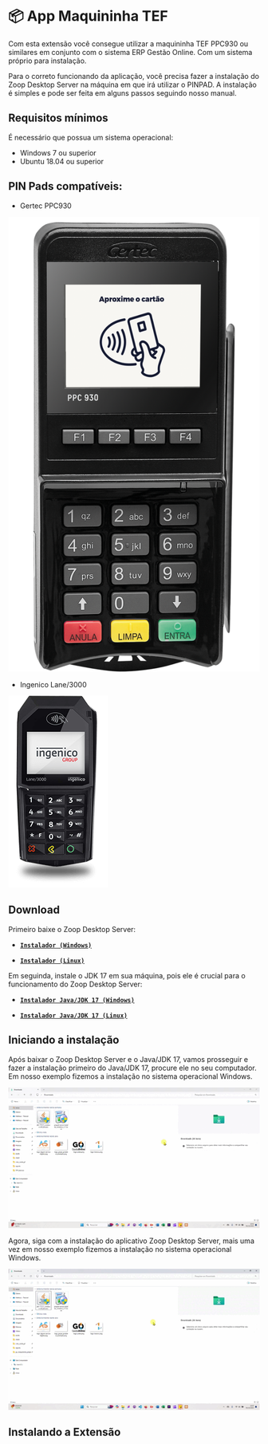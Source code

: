# 📦 App Maquininha TEF

Com esta extensão você consegue utilizar a maquininha TEF PPC930 ou similares em conjunto com o sistema ERP Gestão Online. Com um sistema próprio para instalação.

Para o correto funcionando da aplicação, você precisa fazer a instalação do Zoop Desktop Server na máquina em que irá utilizar o PINPAD. A instalação é simples e pode ser feita em alguns passos seguindo nosso manual.

## Requisitos mínimos

É necessário que possua um sistema operacional:

- Windows 7 ou superior
- Ubuntu 18.04 ou superior

## PIN Pads compatíveis:

- Gertec PPC930

![](/erp-v2/assets/marketplace/go_maquininha_pinpad/PPC930.png)

- Ingenico Lane/3000

![](/erp-v2/assets/marketplace/go_maquininha_pinpad/Lane_3000.png)

## Download 

Primeiro baixe o Zoop Desktop Server:

- [**`Instalador (Windows)`**](https://github.com/getzoop/zoop-package-public/releases/download/zoop-desktop-server_3.7.5/pinpad-server-installer_windows_3.7.5.exe)

- [**`Instalador (Linux)`**](https://github.com/getzoop/zoop-package-public/releases/download/zoop-desktop-server_3.7.5/pinpad-server-installer_linux_3.7.5.deb)

Em seguinda, instale o JDK 17 em sua máquina, pois ele é crucial para o funcionamento do Zoop Desktop Server:

- [**`Instalador Java/JDK 17 (Windows)`**](https://download.oracle.com/java/17/archive/jdk-17.0.11_windows-x64_bin.exe)

- [**`Instalador Java/JDK 17 (Linux)`**](https://download.oracle.com/java/17/latest/jdk-17_linux-aarch64_bin.tar.gz)

## Iniciando a instalação

Após baixar o Zoop Desktop Server e o Java/JDK 17, vamos prosseguir e fazer a instalação primeiro do Java/JDK 17, procure ele no seu computador. Em nosso exemplo fizemos a instalação no sistema operacional Windows.

![](/erp-v2/assets/marketplace/go_maquininha_pinpad/marketplace_instalacao_jdk_windows.gif)

Agora, siga com a instalação do aplicativo Zoop Desktop Server, mais uma vez em nosso exemplo fizemos a instalação no sistema operacional Windows.

![](/erp-v2/assets/marketplace/go_maquininha_pinpad/marketplace_instalacao_server_windows.gif)

## Instalando a Extensão